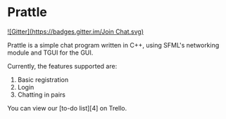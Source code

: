 Prattle
===========
[![Gitter](https://badges.gitter.im/Join Chat.svg)](https://gitter.im/TheIllusionistMirage/Prattle?utm_source=badge&utm_medium=badge&utm_campaign=pr-badge&utm_content=badge)

Prattle is a simple chat program written in C++, using SFML's networking module and TGUI for the GUI.

Currently, the features supported are:
1. Basic registration
2. Login
3. Chatting in pairs

You can view our [to-do list][4] on Trello.
